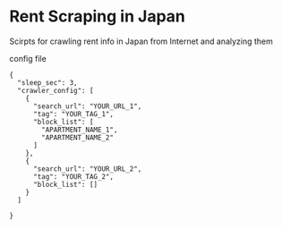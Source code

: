 # Rent Scraping in Japan

Scirpts for crawling rent info in Japan from Internet and analyzing them

config file

```
{
  "sleep_sec": 3,
  "crawler_config": [
    {
      "search_url": "YOUR_URL_1",
      "tag": "YOUR_TAG_1",
      "block_list": [
        "APARTMENT_NAME_1",
        "APARTMENT_NAME_2"
      ]
    },
    {
      "search_url": "YOUR_URL_2",
      "tag": "YOUR_TAG_2",
      "block_list": []
    }
  ]

}
```
